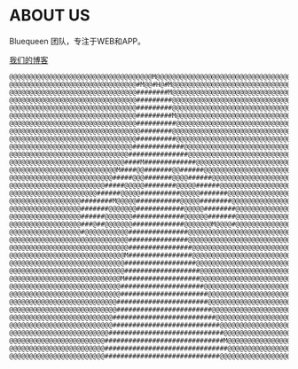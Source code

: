 # ABOUT US
Bluequeen 团队，专注于WEB和APP。

[我们的博客](http://bluequeen.cloud-top.com.cn)

    @@@@@@@@@@@@@@@@@@@@@@@@@@@@@@@@@@@@M@@@@@@@@@@@@@@@@@@@@@@@@@@@@@@@@@@@@@@
    @@@@@@@@@@@@@@@@@@@@@@@@@@@@@@@@#M@@#H@#M@@@@@@@@@@@@@@@@@@@@@@@@@@@@@@@@@@
    @@@@@@@@@@@@@@@@@@@@@@@@@@@@@@@@########M@@@@@@@@@@@@@@@@@@@@@@@@@@@@@@@@@@
    @@@@@@@@@@@@@@@@@@@@@@@@@@@@@@@@#########@@@@@@@@@@@@@@@@@@@@@@@@@@@@@@@@@@
    @@@@@@@@@@@@@@@@@@@@@@@@@@@@@@@@#########@@@@@@@@@@@@@@@@@@@@@@@@@@@@@@@@@@
    @@@@@@@@@@@@@@@@@@@@@@@@@@@@@@@@#########M@@@@@@@@@@@@@@@@@@@@@@@@@@@@@@@@@
    @@@@@@@@@@@@@@@@@@@@@@@@@@@@@@@@##########@@@@@@@@@@@@@@@@@@@@@@@@@@@@@@@@@
    @@@@@@@@@@@@@@@@@@@@@@@@@@@@@@@@@########@@@@@@@@@@@@@@@@@@@@@@@@@@@@@@@@@@
    @@@@@@@@@@@@@@@@@@@@@@@@@@@@@@@@##########@@@@@@@@@@@@@@@@@@@@@@@@@@@@@@@@@
    @@@@@@@@@@@@@@@@@@@@@@@@@@@@@@@#############@@@@@@@@@@@@@@@@@@@@@@@@@@@@@@@
    @@@@@@@@@@@@@@@@@@@@@@@@@@@@@@###############@@@@@@@@@@@@@@@@@@@@@@@@@@@@@@
    @@@@@@@@@@@@@@@@@@@@@@@@@@@@@####M#############@@@@@@@@@@@@@@@@@@@@@@@@@@@@
    @@@@@@@@@@@@@@@@@@@@@@@@@@@M####@@#######@@######@@@@@@@@@@@@@@@@@@@@@@@@@@
    @@@@@@@@@@@@@@@@@@@@@@@@@@#####@@@#######@@@@######@@@@@@@@@@@@@@@@@@@@@@@@
    @@@@@@@@@@@@@@@@@@@@@@@@#####@@@@@########@@@@@######@@@@@@@@@@@@@@@@@@@@@@
    @@@@@@@@@@@@@@@@@@@@@@######@@@@@##########@@@@@#######@@@@@@@@@@@@@@@@@@@@
    @@@@@@@@@@@@@@@@@@########M@@@@@###########@@@@@########@@@@@@@@@@@@@@@@@@@
    @@@@@@@@@@@@@@@@@@#######@@@@@@@############@@@@@########@@@@@@@@@@@@@@@@@@
    @@@@@@@@@@@@@@@@@@######@@@@@@@#############@@@@@@#######@@@@@@@@@@@@@@@@@@
    @@@@@@@@@@@@@@@@@@###@##@@@@@@@#############@@@@@@@M@@@@#@@@@@@@@@@@@@@@@@@
    @@@@@@@@@@@@@@@@@@#@@@@@@@@@@@###############@@@@@@@@@@@@@@@@@@@@@@@@@@@@@@
    @@@@@@@@@@@@@@@@@@@@@@@@@@@@@@###############@@@@@@@@@@@@@@@@@@@@@@@@@@@@@@
    @@@@@@@@@@@@@@@@@@@@@@@@@@@@@@################@@@@@@@@@@@@@@@@@@@@@@@@@@@@@
    @@@@@@@@@@@@@@@@@@@@@@@@@@@@@M################@@@@@@@@@@@@@@@@@@@@@@@@@@@@@
    @@@@@@@@@@@@@@@@@@@@@@@@@@@@@##################@@@@@@@@@@@@@@@@@@@@@@@@@@@@
    @@@@@@@@@@@@@@@@@@@@@@@@@@@@@###################@@@@@@@@@@@@@@@@@@@@@@@@@@@
    @@@@@@@@@@@@@@@@@@@@@@@@@@@@M###################@@@@@@@@@@@@@@@@@@@@@@@@@@@
    @@@@@@@@@@@@@@@@@@@@@@@@@@@@#####################@@@@@@@@@@@@@@@@@@@@@@@@@@
    @@@@@@@@@@@@@@@@@@@@@@@@@@@@######################@@@@@@@@@@@@@@@@@@@@@@@@@
    @@@@@@@@@@@@@@@@@@@@@@@@@@@#######################@@@@@@@@@@@@@@@@@@@@@@@@@
    @@@@@@@@@@@@@@@@@@@@@@@@@@@########################@@@@@@@@@@@@@@@@@@@@@@@@
    @@@@@@@@@@@@@@@@@@@@@@@@@@##########################@@@@@@@@@@@@@@@@@@@@@@@
    @@@@@@@@@@@@@@@@@@@@@@@@@@###########################@@@@@@@@@@@@@@@@@@@@@@
    @@@@@@@@@@@@@@@@@@@@@@@@@#############################@@@@@@@@@@@@@@@@@@@@@
    @@@@@@@@@@@@@@@@@@@@@@@@##############################M@@@@@@@@@@@@@@@@@@@@
    @@@@@@@@@@@@@@@@@@@@@@@@###############################@@@@@@@@@@@@@@@@@@@@
    @@@@@@@@@@@@@@@@@@@@@@@@#############################@@@@@@@@@@@@@@@@@@@@@@


